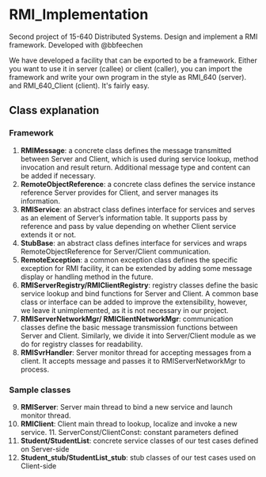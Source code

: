 RMI_Implementation
==================

Second project of 15-640 Distributed Systems. Design and implement a RMI framework. Developed with @bbfeechen 

We have developed a facility that can be exported to be a framework. Either you want to use it in server (callee) or client (caller), you can import the framework and write your own program in the style as RMI_640 (server). and RMI_640_Client (client). It's fairly easy.


## Class explanation

### Framework

1. **RMIMessage**: a concrete class defines the message transmitted betweenServer and Client, which is used during service lookup, method invocation and result return. Additional message type and content can be added if necessary.2. **RemoteObjectReference**: a concrete class defines the service instancereference Server provides for Client, and server manages its information.3. **RMIService**: an abstract class defines interface for services and serves as an element of Server’s information table. It supports pass by reference and pass by value depending on whether Client service extends it or not.4. **StubBase**: an abstract class defines interface for services and wrapsRemoteObjectReference for Server/Client communication.5. **RemoteException**: a common exception class defines the specific exception for RMI facility, it can be extended by adding some message display or handling method in the future.6. **RMIServerRegistry/RMIClientRegistry**: registry classes define the basic service lookup and bind functions for Server and Client. A common base class or interface can be added to improve the extensibility, however, we leave it unimplemented, as it is not necessary in our project.7. **RMIServerNetworkMgr/ RMIClientNetworkMgr**: communication classes define the basic message transmission functions between Server and Client. Similarly, we divide it into Server/Client module as we do for registry classes for readability.8. **RMISvrHandler**: Server monitor thread for accepting messages from a client. It accepts message and passes it to RMIServerNetworkMgr to process.
### Sample classes
9. **RMIServer**: Server main thread to bind a new service and launch monitor thread.10. **RMIClient**: Client main thread to lookup, localize and invoke a new service. 11. ServerConst/ClientConst: constant parameters defined12. **Student/StudentList**: concrete service classes of our test cases defined on Server-side13. **Student_stub/StudentList_stub**: stub classes of our test cases used on Client-side